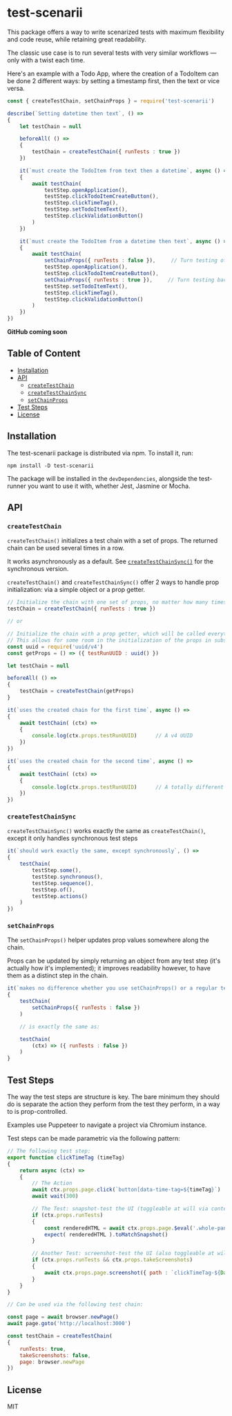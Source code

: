 
# test-scenarii

This package offers a way to write scenarized tests with maximum flexibility and code reuse, while retaining great readability.  

The classic use case is to run several tests with very similar workflows — only with a twist each time.  

Here's an example with a Todo App, where the creation of a TodoItem can be done 2 different ways: by setting a timestamp first, then the text or vice versa.  

```js
const { createTestChain, setChainProps } = require('test-scenarii')

describe(`Setting datetime then text`, () =>
{
    let testChain = null

    beforeAll( () =>
    {
        testChain = createTestChain({ runTests : true })
    })

    it(`must create the TodoItem from text then a datetime`, async () =>
    {
        await testChain(
            testStep.openApplication(),
            testStep.clickTodoItemCreateButton(),
            testStep.clickTimeTag(),
            testStep.setTodoItemText(),
            testStep.clickValidationButton()
        )
    })

    it(`must create the TodoItem from a datetime then text`, async () =>
    {
        await testChain(
            setChainProps({ runTests : false }),     // Turn testing off to prevent duplicate snapshots
            testStep.openApplication(),
            testStep.clickTodoItemCreateButton(),
            setChainProps({ runTests : true }),     // Turn testing back on
			testStep.setTodoItemText(),
			testStep.clickTimeTag(),
            testStep.clickValidationButton()
        )
    })
})
```

**GitHub coming soon**

## Table of Content

- [Installation](#installation)
- [API](#api)
    - [`createTestChain`](#createtestchain)
    - [`createTestChainSync`](#createtestchainsync)
    - [`setChainProps`](#setchainprops)
- [Test Steps](#test-steps)
- [License](#license)

## Installation

The test-scenarii package is distributed via npm. To install it, run:

```
npm install -D test-scenarii
```

The package will be installed in the `devDependencies`, alongside the test-runner you want to use it with, whether Jest, Jasmine or Mocha.

## API

### `createTestChain`

`createTestChain()` initializes a test chain with a set of props. The returned chain can be used several times in a row.  

It works asynchronously as a default. See [`createTestChainSync()`](#createTestChainSync) for the synchronous version.  

`createTestChain()` and `createTestChainSync()` offer 2 ways to handle prop initialization: via a simple object or a prop getter.

```js
// Initialize the chain with one set of props, no matter how many times it's used
testChain = createTestChain({ runTests : true })

// or

// Initialize the chain with a prop getter, which will be called everytime the chain is started
// This allows for some room in the initialization of the props in subsequent chains
const uuid = require('uuid/v4')
const getProps = () => ({ testRunUUID : uuid() })

let testChain = null

beforeAll( () =>
{
    testChain = createTestChain(getProps)
}

it(`uses the created chain for the first time`, async () =>
{
    await testChain( (ctx) =>
    {
        console.log(ctx.props.testRunUUID)      // A v4 UUID
    })
})

it(`uses the created chain for the second time`, async () =>
{
    await testChain( (ctx) =>
    {
        console.log(ctx.props.testRunUUID)      // A totally different v4 UUID
    })
})
```

### `createTestChainSync`

`createTestChainSync()` works exactly the same as `createTestChain()`, except it only handles synchronous test steps

```js
it(`should work exactly the same, except synchronously`, () =>
{
    testChain(
        testStep.some(),
        testStep.synchronous(),
        testStep.sequence(),
        testStep.of(),
        testStep.actions()
    )
})
```

### `setChainProps`

The `setChainProps()` helper updates prop values somewhere along the chain.  

Props can be updated by simply returning an object from any test step (it's actually how it's implemented); it improves readability however, to have them as a distinct step in the chain.

```js
it(`makes no difference whether you use setChainProps() or a regular test step`, () =>
{
    testChain(
        setChainProps({ runTests : false })
    )

    // is exactly the same as:

    testChain(
        (ctx) => ({ runTests : false })
    )
}
```

## Test Steps

The way the test steps are structure is key. The bare minimum they should do is separate the action they perform from the test they perform, in a way to is prop-controlled.  

Examples use Puppeteer to navigate a project via Chromium instance.  

Test steps can be made parametric via the following pattern:

```js
// The following test step:
export function clickTimeTag (timeTag)
{
    return async (ctx) =>
    {
        // The Action
        await ctx.props.page.click(`button[data-time-tag=${timeTag}`)
        await wait(300)

        // The Test: snapshot-test the UI (toggleable at will via context props)
        if (ctx.props.runTests)
        {
            const renderedHTML = await ctx.props.page.$eval('.whole-panel', (el) => el.outerHTML)
            expect( renderedHTML ).toMatchSnapshot()
        }

        // Another Test: screenshot-test the UI (also toggleable at will via context props)
        if (ctx.props.runTests && ctx.props.takeScreenshots)
        {
            await ctx.props.page.screenshot({ path : `clickTimeTag-${Date.now()}` })
        }
    }
}

// Can be used via the following test chain:

const page = await browser.newPage()
await page.goto('http://localhost:3000')

const testChain = createTestChain(
{
    runTests: true,
    takeScreenshots: false,
    page: browser.newPage
})
```

## License

MIT